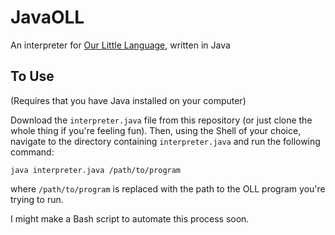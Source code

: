 # JavaOLL
An interpreter for [Our Little Language](https://github.com/basvdl97/OLL-Interpreter), written in Java

## To Use
(Requires that you have Java installed on your computer)

Download the `interpreter.java` file from this repository (or just clone the whole thing if you're feeling fun). Then, using the Shell of your choice, navigate to the directory containing `interpreter.java` and run the following command:

`java interpreter.java /path/to/program`

where `/path/to/program` is replaced with the path to the OLL program you're trying to run. 

I might make a Bash script to automate this process soon.
